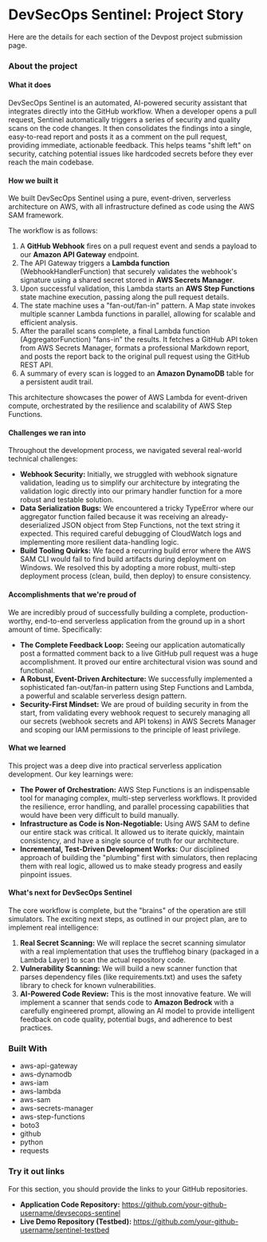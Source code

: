 # **DevSecOps Sentinel: Project Story**

Here are the details for each section of the Devpost project submission page.

### **About the project**

#### **What it does**

DevSecOps Sentinel is an automated, AI-powered security assistant that integrates directly into the GitHub workflow. When a developer opens a pull request, Sentinel automatically triggers a series of security and quality scans on the code changes. It then consolidates the findings into a single, easy-to-read report and posts it as a comment on the pull request, providing immediate, actionable feedback. This helps teams "shift left" on security, catching potential issues like hardcoded secrets before they ever reach the main codebase.

#### **How we built it**

We built DevSecOps Sentinel using a pure, event-driven, serverless architecture on AWS, with all infrastructure defined as code using the AWS SAM framework.

The workflow is as follows:

1. A **GitHub Webhook** fires on a pull request event and sends a payload to our **Amazon API Gateway** endpoint.  
2. The API Gateway triggers a **Lambda function** (WebhookHandlerFunction) that securely validates the webhook's signature using a shared secret stored in **AWS Secrets Manager**.  
3. Upon successful validation, this Lambda starts an **AWS Step Functions** state machine execution, passing along the pull request details.  
4. The state machine uses a "fan-out/fan-in" pattern. A Map state invokes multiple scanner Lambda functions in parallel, allowing for scalable and efficient analysis.  
5. After the parallel scans complete, a final Lambda function (AggregatorFunction) "fans-in" the results. It fetches a GitHub API token from AWS Secrets Manager, formats a professional Markdown report, and posts the report back to the original pull request using the GitHub REST API.  
6. A summary of every scan is logged to an **Amazon DynamoDB** table for a persistent audit trail.

This architecture showcases the power of AWS Lambda for event-driven compute, orchestrated by the resilience and scalability of AWS Step Functions.

#### **Challenges we ran into**

Throughout the development process, we navigated several real-world technical challenges:

* **Webhook Security:** Initially, we struggled with webhook signature validation, leading us to simplify our architecture by integrating the validation logic directly into our primary handler function for a more robust and testable solution.  
* **Data Serialization Bugs:** We encountered a tricky TypeError where our aggregator function failed because it was receiving an already-deserialized JSON object from Step Functions, not the text string it expected. This required careful debugging of CloudWatch logs and implementing more resilient data-handling logic.  
* **Build Tooling Quirks:** We faced a recurring build error where the AWS SAM CLI would fail to find build artifacts during deployment on Windows. We resolved this by adopting a more robust, multi-step deployment process (clean, build, then deploy) to ensure consistency.

#### **Accomplishments that we're proud of**

We are incredibly proud of successfully building a complete, production-worthy, end-to-end serverless application from the ground up in a short amount of time. Specifically:

* **The Complete Feedback Loop:** Seeing our application automatically post a formatted comment back to a live GitHub pull request was a huge accomplishment. It proved our entire architectural vision was sound and functional.  
* **A Robust, Event-Driven Architecture:** We successfully implemented a sophisticated fan-out/fan-in pattern using Step Functions and Lambda, a powerful and scalable serverless design pattern.  
* **Security-First Mindset:** We are proud of building security in from the start, from validating every webhook request to securely managing all our secrets (webhook secrets and API tokens) in AWS Secrets Manager and scoping our IAM permissions to the principle of least privilege.

#### **What we learned**

This project was a deep dive into practical serverless application development. Our key learnings were:

* **The Power of Orchestration:** AWS Step Functions is an indispensable tool for managing complex, multi-step serverless workflows. It provided the resilience, error handling, and parallel processing capabilities that would have been very difficult to build manually.  
* **Infrastructure as Code is Non-Negotiable:** Using AWS SAM to define our entire stack was critical. It allowed us to iterate quickly, maintain consistency, and have a single source of truth for our architecture.  
* **Incremental, Test-Driven Development Works:** Our disciplined approach of building the "plumbing" first with simulators, then replacing them with real logic, allowed us to make steady progress and easily pinpoint issues.

#### **What's next for DevSecOps Sentinel**

The core workflow is complete, but the "brains" of the operation are still simulators. The exciting next steps, as outlined in our project plan, are to implement real intelligence:

1. **Real Secret Scanning:** We will replace the secret scanning simulator with a real implementation that uses the trufflehog binary (packaged in a Lambda Layer) to scan the actual repository code.  
2. **Vulnerability Scanning:** We will build a new scanner function that parses dependency files (like requirements.txt) and uses the safety library to check for known vulnerabilities.  
3. **AI-Powered Code Review:** This is the most innovative feature. We will implement a scanner that sends code to **Amazon Bedrock** with a carefully engineered prompt, allowing an AI model to provide intelligent feedback on code quality, potential bugs, and adherence to best practices.

### **Built With**

* aws-api-gateway  
* aws-dynamodb  
* aws-iam  
* aws-lambda  
* aws-sam  
* aws-secrets-manager  
* aws-step-functions  
* boto3  
* github  
* python  
* requests

### **Try it out links**

For this section, you should provide the links to your GitHub repositories.

* **Application Code Repository:** https://github.com/your-github-username/devsecops-sentinel  
* **Live Demo Repository (Testbed):** https://github.com/your-github-username/sentinel-testbed